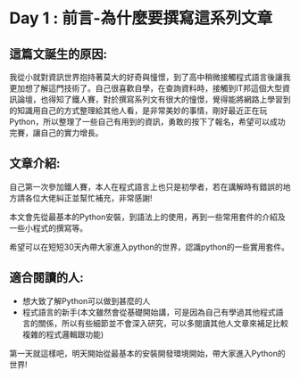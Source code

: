 # Day 1 : 前言-為什麼要撰寫這系列文章  

## 這篇文誕生的原因:

我從小就對資訊世界抱持著莫大的好奇與憧憬，到了高中稍微接觸程式語言後讓我更加想了解這門技術了。自己很喜歡自學，在查詢資料時，接觸到IT邦這個大型資訊論壇，也得知了鐵人賽，對於撰寫系列文有很大的憧憬，覺得能將網路上學習到的知識用自己的方式整理給其他人看，是非常美妙的事情，剛好最近正在玩Python，所以整理了一些自己有用到的資訊，勇敢的按下了報名，希望可以成功完賽，讓自己的實力增長。

## 文章介紹:

自己第一次參加鐵人賽，本人在程式語言上也只是初學者，若在講解時有錯誤的地方請各位大佬糾正並幫忙補充，非常感謝!

本文會先從最基本的Python安裝，到語法上的使用，再到一些常用套件的介紹及一些小程式的撰寫等。

希望可以在短短30天內帶大家進入python的世界，認識python的一些實用套件。

## 適合閱讀的人:

- 想大致了解Python可以做到甚麼的人
- 程式語言的新手(本文雖然會從基礎開始講，可是因為自己有學過其他程式語言的關係，所以有些細節並不會深入研究，可以多閱讀其他人文章來補足比較複雜的程式邏輯跟功能)

第一天就這樣吧，明天開始從最基本的安裝開發環境開始，帶大家進入Python的世界!